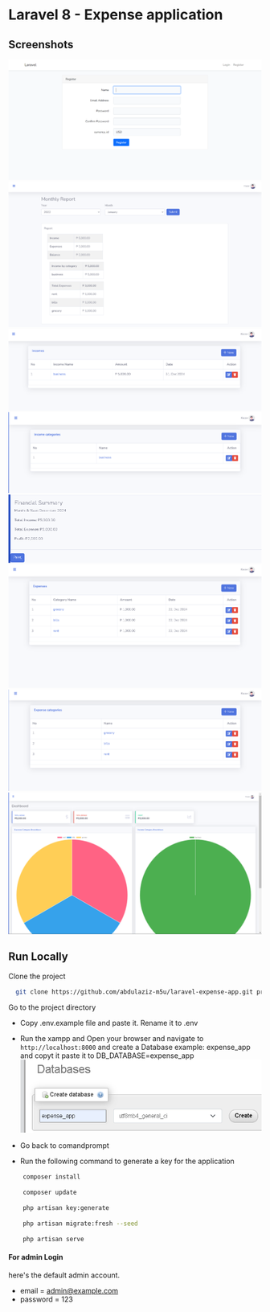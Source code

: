 # Laravel 8 - Expense application

## Screenshots


![preview img](/preview.png)
![preview img](/preview2.png)
![preview img](/preview3.png)
![preview img](/preview4.png)
![preview img](/preview5.png)
![preview img](/preview6.png)
![preview img](/preview7.png)
![preview img](/preview9.png)

## Run Locally

Clone the project

```bash
  git clone https://github.com/abdulaziz-m5u/laravel-expense-app.git project-name
```

Go to the project directory

 - Copy .env.example file and paste it. Rename it to .env
 - Run the xampp and Open your browser and navigate to `http://localhost:8000`  and create a Database example: expense_app and copyt it paste it to DB_DATABASE=expense_app
![preview img](/preview8.png)

 - Go back to comandprompt
 - Run the following command to generate a key for the application

```bash
    composer install
```

```bash
    composer update
```

```bash
    php artisan key:generate
```

```bash
    php artisan migrate:fresh --seed
```

```bash
    php artisan serve
```

#### For admin Login
here's the default admin account.

-   email = admin@example.com
-   password = 123
